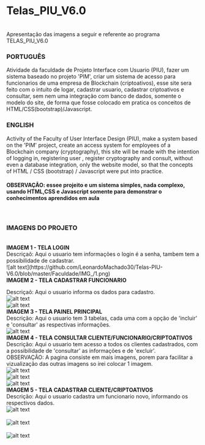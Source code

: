 # Telas_PIU_V6.0
<br>
Apresentação das imagens a seguir e referente ao programa TELAS_PIU_V6.0
<br>
<h3>PORTUGUÊS</h3>
Atividade da faculdade de Projeto Interface com Usuario (PIU), fazer um sistema baseado no projeto 'PIM', criar um sistema de acesso para funcionarios de uma empresa de Blockchain (criptoativos), esse site sera feito com o intuito de logar, cadastrar usuario, cadastrar criptoativos e consultar, sem nem uma integração com banco de dados, somente o modelo do site, de forma que fosse colocado em pratica os conceitos de HTML/CSS(bootstrap)/Javascript.
<br>
<h3>ENGLISH</h3>
Activity of the Faculty of User Interface Design (PIU), make a system based on the 'PIM' project, create an access system for employees of a Blockchain company (cryptography), this site will be made with the intention of logging in, registering user , register cryptography and consult, without even a database integration, only the website model, so that the concepts of HTML / CSS (bootstrap) / Javascript were put into practice.
<br>
<h4>OBSERVAÇÃO: essee projeito e um sistema simples, nada complexo, usando HTML,CSS e Javascript somente para demonstrar o conhecimentos aprendidos em aula</h4>
<br>
<h3>IMAGENS DO PROJETO</h3>
<br>
<b>IMAGEM 1 - TELA LOGIN</b><br>
Descriçaõ: Aqui o usuario tem informações o login é a senha, tambem tem a possibilidade de cadastrar.
<br>
![alt text](https://github.com/LeonardoMachado30/Telas-PIU-V6.0/blob/master/Faculdade/IMG_/1.png)
<br>
<b>IMAGEM 2 - TELA CADASTRAR FUNCIONARIO</b><br>

Descriçaõ: Aqui o usuario informa os dados para cadastro.<br>
![alt text](https://github.com/LeonardoMachado30/College-Project-Blockchain-Interface-Website/blob/master/Faculdade/IMG_/8.png)
<br>
![alt text](https://github.com/LeonardoMachado30/College-Project-Blockchain-Interface-Website/blob/master/Faculdade/IMG_/9.png)
<br>
<b>IMAGEM 3 - TELA PAINEL PRINCIPAL</b><br>
Descrição: Aqui o usuario tem 3 tabelas, cada uma com a opção de 'incluir' e 'consultar' as respectivas informações.
<br>
![alt text](https://github.com/LeonardoMachado30/College-Project-Blockchain-Interface-Website/blob/master/Faculdade/IMG_/4.png)
<br>
<b>IMAGEM 4 - TELA CONSULTAR CLIENTE/FUNCIONARIO/CRIPTOATIVOS</b><br>
Descrição: Aqui o usuario tem acesso a todos os clientes cadastrados, com a possibilidade de 'consultar' as informações e de 'excluir'.
<br>
OBSERVAÇÃO: A pagina consiste em mais imagens, porem para facilitar a vizualização das outras imagens so irei colocar 1 imagem.
<br>
![alt text](https://github.com/LeonardoMachado30/Telas-PIU-V6.0/blob/master/Faculdade/IMG_/5.png)
<br>
![alt text](https://github.com/LeonardoMachado30/Telas-PIU-V6.0/blob/master/Faculdade/IMG_/6.png)
<br>
![alt text](https://github.com/LeonardoMachado30/Telas-PIU-V6.0/blob/master/Faculdade/IMG_/7.png)
<br>
<b>IMAGEM 5 - TELA CADASTRAR CLIENTE/CRIPTOATIVOS</b><br>
Descrição: Aqui o usuario cadastra um funcionario novo, informando os respectivos dados.
<br>
![alt text](https://github.com/LeonardoMachado30/Telas-PIU-V6.0/blob/master/Faculdade/IMG_/2.png)
<br>
<br>
![alt text](https://github.com/LeonardoMachado30/Telas-PIU-V6.0/blob/master/Faculdade/IMG_/3.png)
<br>
<br>
![alt text](https://github.com/LeonardoMachado30/Telas-PIU-V6.0/blob/master/Faculdade/IMG_/8.png)
<br>
